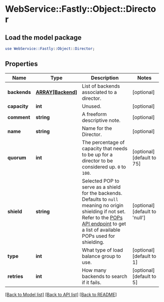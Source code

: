 # WebService::Fastly::Object::Director

## Load the model package
```perl
use WebService::Fastly::Object::Director;
```

## Properties
Name | Type | Description | Notes
------------ | ------------- | ------------- | -------------
**backends** | [**ARRAY[Backend]**](Backend.md) | List of backends associated to a director. | [optional] 
**capacity** | **int** | Unused. | [optional] 
**comment** | **string** | A freeform descriptive note. | [optional] 
**name** | **string** | Name for the Director. | [optional] 
**quorum** | **int** | The percentage of capacity that needs to be up for a director to be considered up. `0` to `100`. | [optional] [default to 75]
**shield** | **string** | Selected POP to serve as a shield for the backends. Defaults to `null` meaning no origin shielding if not set. Refer to the [POPs API endpoint](/reference/api/utils/pops/) to get a list of available POPs used for shielding. | [optional] [default to &#39;null&#39;]
**type** | **int** | What type of load balance group to use. | [optional] [default to 1]
**retries** | **int** | How many backends to search if it fails. | [optional] [default to 5]

[[Back to Model list]](../README.md#documentation-for-models) [[Back to API list]](../README.md#documentation-for-api-endpoints) [[Back to README]](../README.md)


